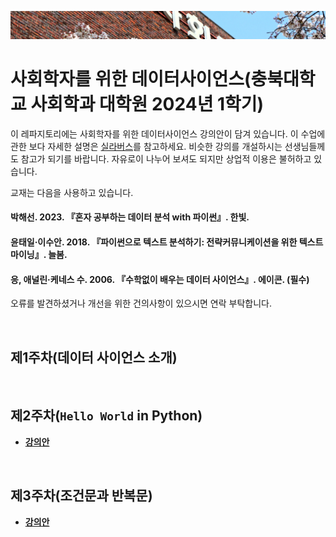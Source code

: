 <p align="center">
  <img src="https://github.com/hxk271/Syllabi/blob/main/sb1.jpg">
</p>

# 사회학자를 위한 데이터사이언스(충북대학교 사회학과 대학원 2024년 1학기)

이 레파지토리에는 사회학자를 위한 데이터사이언스 강의안이 담겨 있습니다. 이 수업에 관한 보다 자세한 설명은 [실라버스](https://github.com/hxk271/Syllabi/blob/main/8969082(2024-1).pdf)를 참고하세요. 비슷한 강의를 개설하시는 선생님들께도 참고가 되기를 바랍니다. 자유로이 나누어 보셔도 되지만 상업적 이용은 불허하고 있습니다.

교재는 다음을 사용하고 있습니다.

#### 박해선. 2023. 『혼자 공부하는 데이터 분석 with 파이썬』. 한빛.
#### 윤태일·이수안. 2018. 『파이썬으로 텍스트 분석하기: 전략커뮤니케이션을 위한 텍스트 마이닝』. 늘봄.
#### 응, 애널린·케네스 수. 2006. 『수학없이 배우는 데이터 사이언스』. 에이콘. (필수)

오류를 발견하셨거나 개선을 위한 건의사항이 있으시면 연락 부탁합니다.

<br/>

## 제1주차(데이터 사이언스 소개)


<br/>

## 제2주차(``Hello World`` in Python)

-  [**강의안**](https://github.com/hxk271/DataSciSocs/blob/main/W02.ipynb)
                

<br/>

## 제3주차(조건문과 반복문)

-  [**강의안**](https://github.com/hxk271/DataSciSocs/blob/main/W03.ipynb)
